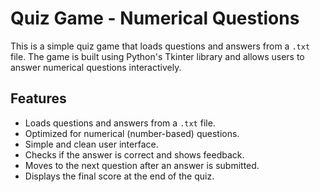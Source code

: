 # Quiz Game - Numerical Questions

This is a simple quiz game that loads questions and answers from a `.txt` file. The game is built using Python's Tkinter library and allows users to answer numerical questions interactively.

## Features

- Loads questions and answers from a `.txt` file.
- Optimized for numerical (number-based) questions.
- Simple and clean user interface.
- Checks if the answer is correct and shows feedback.
- Moves to the next question after an answer is submitted.
- Displays the final score at the end of the quiz.
